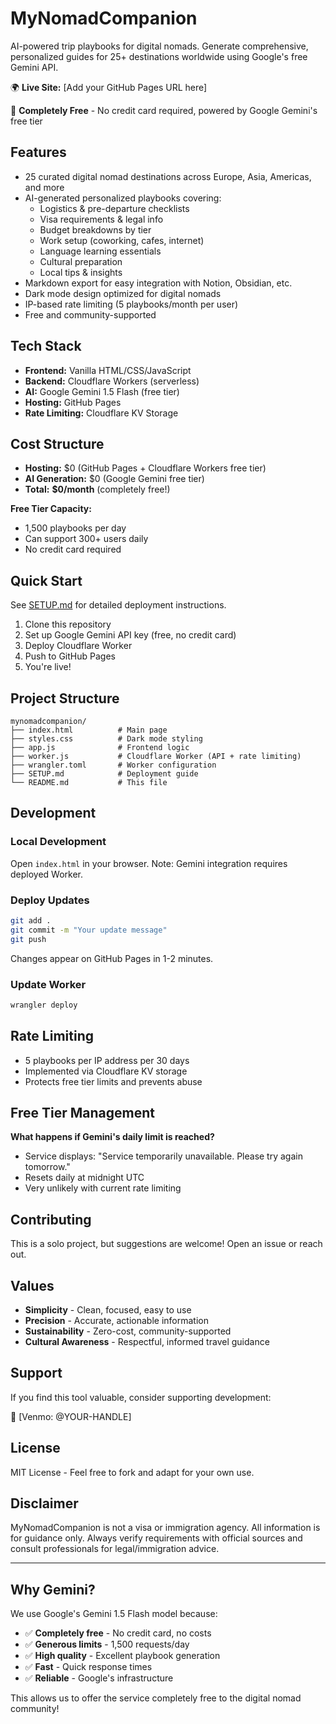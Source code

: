 # MyNomadCompanion

AI-powered trip playbooks for digital nomads. Generate comprehensive, personalized guides for 25+ destinations worldwide using Google's free Gemini API.

🌍 **Live Site:** [Add your GitHub Pages URL here]

💚 **Completely Free** - No credit card required, powered by Google Gemini's free tier

## Features

- 25 curated digital nomad destinations across Europe, Asia, Americas, and more
- AI-generated personalized playbooks covering:
  - Logistics & pre-departure checklists
  - Visa requirements & legal info
  - Budget breakdowns by tier
  - Work setup (coworking, cafes, internet)
  - Language learning essentials
  - Cultural preparation
  - Local tips & insights
- Markdown export for easy integration with Notion, Obsidian, etc.
- Dark mode design optimized for digital nomads
- IP-based rate limiting (5 playbooks/month per user)
- Free and community-supported

## Tech Stack

- **Frontend:** Vanilla HTML/CSS/JavaScript
- **Backend:** Cloudflare Workers (serverless)
- **AI:** Google Gemini 1.5 Flash (free tier)
- **Hosting:** GitHub Pages
- **Rate Limiting:** Cloudflare KV Storage

## Cost Structure

- **Hosting:** $0 (GitHub Pages + Cloudflare Workers free tier)
- **AI Generation:** $0 (Google Gemini free tier)
- **Total:** **$0/month** (completely free!)

**Free Tier Capacity:**
- 1,500 playbooks per day
- Can support 300+ users daily
- No credit card required

## Quick Start

See [SETUP.md](SETUP.md) for detailed deployment instructions.

1. Clone this repository
2. Set up Google Gemini API key (free, no credit card)
3. Deploy Cloudflare Worker
4. Push to GitHub Pages
5. You're live!

## Project Structure

```
mynomadcompanion/
├── index.html          # Main page
├── styles.css          # Dark mode styling
├── app.js              # Frontend logic
├── worker.js           # Cloudflare Worker (API + rate limiting)
├── wrangler.toml       # Worker configuration
├── SETUP.md            # Deployment guide
└── README.md           # This file
```

## Development

### Local Development

Open `index.html` in your browser. Note: Gemini integration requires deployed Worker.

### Deploy Updates

```bash
git add .
git commit -m "Your update message"
git push
```

Changes appear on GitHub Pages in 1-2 minutes.

### Update Worker

```bash
wrangler deploy
```

## Rate Limiting

- 5 playbooks per IP address per 30 days
- Implemented via Cloudflare KV storage
- Protects free tier limits and prevents abuse

## Free Tier Management

**What happens if Gemini's daily limit is reached?**
- Service displays: "Service temporarily unavailable. Please try again tomorrow."
- Resets daily at midnight UTC
- Very unlikely with current rate limiting

## Contributing

This is a solo project, but suggestions are welcome! Open an issue or reach out.

## Values

- **Simplicity** - Clean, focused, easy to use
- **Precision** - Accurate, actionable information
- **Sustainability** - Zero-cost, community-supported
- **Cultural Awareness** - Respectful, informed travel guidance

## Support

If you find this tool valuable, consider supporting development:

💙 [Venmo: @YOUR-HANDLE]

## License

MIT License - Feel free to fork and adapt for your own use.

## Disclaimer

MyNomadCompanion is not a visa or immigration agency. All information is for guidance only. Always verify requirements with official sources and consult professionals for legal/immigration advice.

---

## Why Gemini?

We use Google's Gemini 1.5 Flash model because:
- ✅ **Completely free** - No credit card, no costs
- ✅ **Generous limits** - 1,500 requests/day
- ✅ **High quality** - Excellent playbook generation
- ✅ **Fast** - Quick response times
- ✅ **Reliable** - Google's infrastructure

This allows us to offer the service completely free to the digital nomad community!
